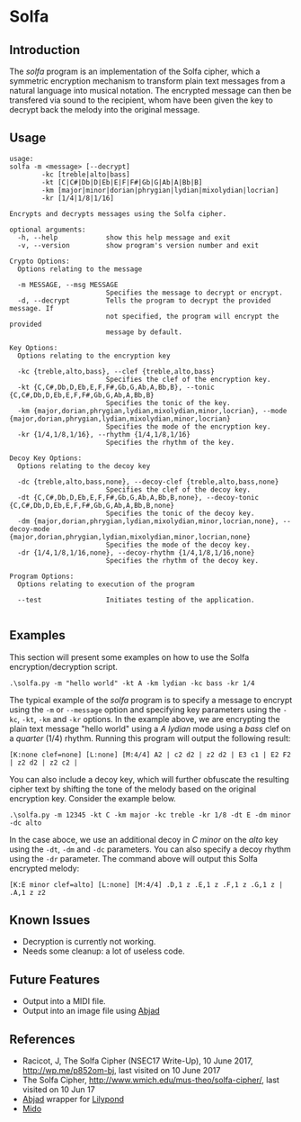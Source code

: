 Solfa
=====

Introduction
------------

The *solfa* program is an implementation of the Solfa cipher, which a symmetric encryption mechanism to transform plain text messages from a natural language into musical notation. The encrypted message can then be transfered via sound to the recipient, whom have been given the key to decrypt back the melody into the original message.

Usage
-----

```
usage:
solfa -m <message> [--decrypt]
        -kc [treble|alto|bass]
        -kt [C|C#|Db|D|Eb|E|F|F#|Gb|G|Ab|A|Bb|B]
        -km [major|minor|dorian|phrygian|lydian|mixolydian|locrian]
        -kr [1/4|1/8|1/16]

Encrypts and decrypts messages using the Solfa cipher.

optional arguments:
  -h, --help            show this help message and exit
  -v, --version         show program's version number and exit

Crypto Options:
  Options relating to the message

  -m MESSAGE, --msg MESSAGE
                        Specifies the message to decrypt or encrypt.
  -d, --decrypt         Tells the program to decrypt the provided message. If
                        not specified, the program will encrypt the provided
                        message by default.

Key Options:
  Options relating to the encryption key

  -kc {treble,alto,bass}, --clef {treble,alto,bass}
                        Specifies the clef of the encryption key.
  -kt {C,C#,Db,D,Eb,E,F,F#,Gb,G,Ab,A,Bb,B}, --tonic {C,C#,Db,D,Eb,E,F,F#,Gb,G,Ab,A,Bb,B}
                        Specifies the tonic of the key.
  -km {major,dorian,phrygian,lydian,mixolydian,minor,locrian}, --mode {major,dorian,phrygian,lydian,mixolydian,minor,locrian}
                        Specifies the mode of the encryption key.
  -kr {1/4,1/8,1/16}, --rhythm {1/4,1/8,1/16}
                        Specifies the rhythm of the key.

Decoy Key Options:
  Options relating to the decoy key

  -dc {treble,alto,bass,none}, --decoy-clef {treble,alto,bass,none}
                        Specifies the clef of the decoy key.
  -dt {C,C#,Db,D,Eb,E,F,F#,Gb,G,Ab,A,Bb,B,none}, --decoy-tonic {C,C#,Db,D,Eb,E,F,F#,Gb,G,Ab,A,Bb,B,none}
                        Specifies the tonic of the decoy key.
  -dm {major,dorian,phrygian,lydian,mixolydian,minor,locrian,none}, --decoy-mode {major,dorian,phrygian,lydian,mixolydian,minor,locrian,none}
                        Specifies the mode of the decoy key.
  -dr {1/4,1/8,1/16,none}, --decoy-rhythm {1/4,1/8,1/16,none}
                        Specifies the rhythm of the decoy key.

Program Options:
  Options relating to execution of the program

  --test                Initiates testing of the application.
  
 ```

Examples
--------

This section will present some examples on how to use the Solfa encryption/decryption script.

```
.\solfa.py -m "hello world" -kt A -km lydian -kc bass -kr 1/4
```

The typical example of the *solfa* program is to specify a message to encrypt using the `-m` or `--message` option and specifying key parameters using the `-kc`, `-kt`, `-km` and `-kr` options. In the example above, we are encrypting the plain text message "hello world" using a *A lydian* mode using a *bass* clef on a *quarter* (1/4) rhythm. Running this program will output the following result:

```
[K:none clef=none] [L:none] [M:4/4] A2 | c2 d2 | z2 d2 | E3 c1 | E2 F2 | z2 d2 | z2 c2 |
```

You can also include a decoy key, which will further obfuscate the resulting cipher text by shifting the tone of the melody based on the original encryption key. Consider the example below.

```
.\solfa.py -m 12345 -kt C -km major -kc treble -kr 1/8 -dt E -dm minor -dc alto
```

In the case aboce, we use an additional decoy in *C minor* on the *alto* key using the `-dt`, `-dm` and `-dc` parameters. You can also specify a decoy rhythm using the `-dr` parameter. The command above will output this Solfa encrypted melody:

```
[K:E minor clef=alto] [L:none] [M:4/4] .D,1 z .E,1 z .F,1 z .G,1 z | .A,1 z z2
```

Known Issues
------------

- Decryption is currently not working.
- Needs some cleanup: a lot of useless code.

Future Features
---------------

- Output into a MIDI file.
- Output into an image file using [Abjad](#https://abjad.github.io/)

References
----------

- Racicot, J, The Solfa Cipher (NSEC17 Write-Up), 10 June 2017, http://wp.me/p852om-bj, last visited on 10 June 2017
- The Solfa Cipher, http://www.wmich.edu/mus-theo/solfa-cipher/, last visited on 10 Jun 17
- [Abjad](#https://abjad.github.io/) wrapper for [Lilypond](#http://lilypond.org/)
- [Mido](#https://mido.readthedocs.io/en/latest/)
